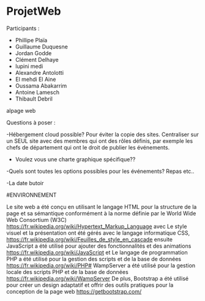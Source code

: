 # ProjetWeb

Participants : 

  - Phillipe Plaïa
  - Guillaume Duquesne
  - Jordan Godde
  - Clément Delhaye
  - lupini medi
  - Alexandre Antolotti
  - El mehdi El Aine
  - Oussama Abakarrim
  - Antoine Lamesch
  - Thibault Debril



alpage web

Questions à poser :

-Hébergement cloud possible? Pour éviter la copie des sites. Centraliser sur un SEUL site avec des membres 
qui ont des rôles définis, par exemple les chefs de département qui ont le droit de publier les événements.

- Voulez vous une charte graphique spécifique??

-Quels sont toutes les options possibles pour les événements? Repas etc..

-La date butoir

#ENVIRONNEMENT

 Le site web a été conçu en utilisant le langage HTML pour la structure de la page et sa sémantique conformément à la norme définie par le World Wide Web Consortium (W3C) https://fr.wikipedia.org/wiki/Hypertext_Markup_Language avec Le style visuel et la présentation ont été gérés avec le langage informatique CSS, https://fr.wikipedia.org/wiki/Feuilles_de_style_en_cascade ensuite JavaScript a été utilisé pour ajouter des fonctionnalités et des animations https://fr.wikipedia.org/wiki/JavaScript et Le langage de programmation PHP a été utilisé pour la gestion des scripts et de la base de données https://fr.wikipedia.org/wiki/PHP# WampServer a été utilisé pour la gestion locale des scripts PHP et de la base de données https://fr.wikipedia.org/wiki/WampServer De plus, Bootstrap a été utilisé pour créer un design adaptatif et offrir des outils pratiques pour la conception de la page web https://getbootstrap.com/
